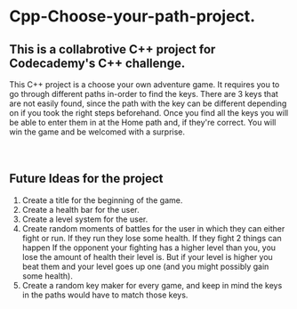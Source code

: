 # Cpp-Choose-your-path-project.
## This is a collabrotive C++ project for Codecademy's C++ challenge.
This C++ project is a choose your own adventure game. It requires you to go through different paths in-order to find the keys.
There are 3 keys that are not easily found, since the path with the key can be different depending on if you took the right steps beforehand.
Once you find all the keys you will be able to enter them in at the Home path and, if they're correct.
You will win the game and be welcomed with a surprise.
<br/>
<br/>
<br/>
## Future Ideas for the project
1) Create a title for the beginning of the game.
2) Create a health bar for the user.
3) Create a level system for the user. 
4) Create random moments of battles for the user in which they can either fight or run. If they run they lose some health. If they fight 2 things can happen If the opponent your fighting has a higher level than you, you lose the amount of health their level is. But if your level is higher you beat them and your level goes up one (and you might possibly gain some health).
5) Create a random key maker for every game, and keep in mind the keys in the paths would have to match those keys.
